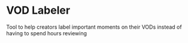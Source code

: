 # VOD Labeler
 Tool to help creators label important moments on their VODs instead of having to spend hours reviewing
